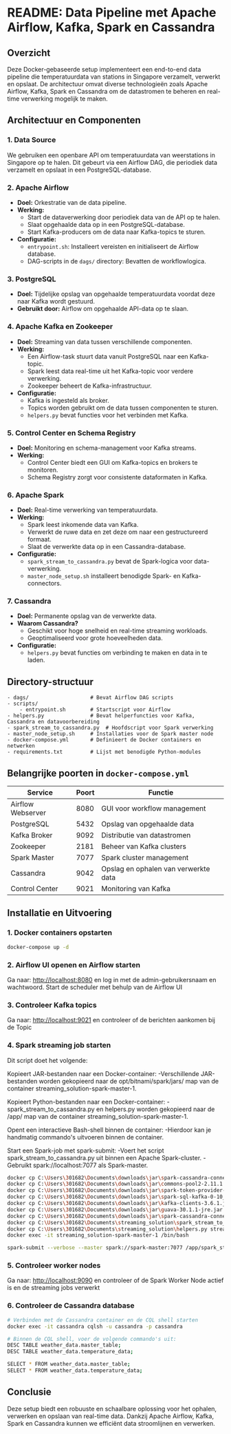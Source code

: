 # README: Data Pipeline met Apache Airflow, Kafka, Spark en Cassandra

## Overzicht
Deze Docker-gebaseerde setup implementeert een end-to-end data pipeline die temperatuurdata van stations in Singapore verzamelt, verwerkt en opslaat. De architectuur omvat diverse technologieën zoals Apache Airflow, Kafka, Spark en Cassandra om de datastromen te beheren en real-time verwerking mogelijk te maken.

## Architectuur en Componenten

### 1. **Data Source**
We gebruiken een openbare API om temperatuurdata van weerstations in Singapore op te halen. Dit gebeurt via een Airflow DAG, die periodiek data verzamelt en opslaat in een PostgreSQL-database.

### 2. **Apache Airflow**
- **Doel:** Orkestratie van de data pipeline.
- **Werking:**
  - Start de dataverwerking door periodiek data van de API op te halen.
  - Slaat opgehaalde data op in een PostgreSQL-database.
  - Start Kafka-producers om de data naar Kafka-topics te sturen.
- **Configuratie:**
  - `entrypoint.sh`: Installeert vereisten en initialiseert de Airflow database.
  - DAG-scripts in de `dags/` directory: Bevatten de workflowlogica.

### 3. **PostgreSQL**
- **Doel:** Tijdelijke opslag van opgehaalde temperatuurdata voordat deze naar Kafka wordt gestuurd.
- **Gebruikt door:** Airflow om opgehaalde API-data op te slaan.

### 4. **Apache Kafka en Zookeeper**
- **Doel:** Streaming van data tussen verschillende componenten.
- **Werking:**
  - Een Airflow-task stuurt data vanuit PostgreSQL naar een Kafka-topic.
  - Spark leest data real-time uit het Kafka-topic voor verdere verwerking.
  - Zookeeper beheert de Kafka-infrastructuur.
- **Configuratie:**
  - Kafka is ingesteld als broker.
  - Topics worden gebruikt om de data tussen componenten te sturen.
  - `helpers.py` bevat functies voor het verbinden met Kafka.

### 5. **Control Center en Schema Registry**
- **Doel:** Monitoring en schema-management voor Kafka streams.
- **Werking:**
  - Control Center biedt een GUI om Kafka-topics en brokers te monitoren.
  - Schema Registry zorgt voor consistente dataformaten in Kafka.

### 6. **Apache Spark**
- **Doel:** Real-time verwerking van temperatuurdata.
- **Werking:**
  - Spark leest inkomende data van Kafka.
  - Verwerkt de ruwe data en zet deze om naar een gestructureerd formaat.
  - Slaat de verwerkte data op in een Cassandra-database.
- **Configuratie:**
  - `spark_stream_to_cassandra.py` bevat de Spark-logica voor data-verwerking.
  - `master_node_setup.sh` installeert benodigde Spark- en Kafka-connectors.

### 7. **Cassandra**
- **Doel:** Permanente opslag van de verwerkte data.
- **Waarom Cassandra?**
  - Geschikt voor hoge snelheid en real-time streaming workloads.
  - Geoptimaliseerd voor grote hoeveelheden data.
- **Configuratie:**
  - `helpers.py` bevat functies om verbinding te maken en data in te laden.

## Directory-structuur
```
- dags/                    # Bevat Airflow DAG scripts
- scripts/
    - entrypoint.sh        # Startscript voor Airflow
- helpers.py               # Bevat helperfuncties voor Kafka, Cassandra en datavoorbereiding
- spark_stream_to_cassandra.py  # Hoofdscript voor Spark verwerking
- master_node_setup.sh     # Installaties voor de Spark master node
- docker-compose.yml       # Definieert de Docker containers en netwerken
- requirements.txt         # Lijst met benodigde Python-modules
```

## Belangrijke poorten in `docker-compose.yml`
| Service | Poort | Functie |
|---------|------|---------|
| Airflow Webserver | 8080 | GUI voor workflow management |
| PostgreSQL | 5432 | Opslag van opgehaalde data |
| Kafka Broker | 9092 | Distributie van datastromen |
| Zookeeper | 2181 | Beheer van Kafka clusters |
| Spark Master | 7077 | Spark cluster management |
| Cassandra | 9042 | Opslag en ophalen van verwerkte data |
| Control Center | 9021 | Monitoring van Kafka |

## Installatie en Uitvoering
### 1. **Docker containers opstarten**
```sh
docker-compose up -d
```
### 2. **Airflow UI openen en Airflow starten**
Ga naar: [http://localhost:8080](http://localhost:8080) en log in met de admin-gebruikersnaam en wachtwoord.
Start de scheduler met behulp van de Airflow UI

### 3. **Controleer Kafka topics**
Ga naar: [http://localhost:9021](http://localhost:9021) en controleer of de berichten aankomen bij de Topic

### 4. **Spark streaming job starten**
Dit script doet het volgende:

Kopieert JAR-bestanden naar een Docker-container:
-Verschillende JAR-bestanden worden gekopieerd naar de opt/bitnami/spark/jars/ map van de container streaming_solution-spark-master-1.

Kopieert Python-bestanden naar een Docker-container:
-spark_stream_to_cassandra.py en helpers.py worden gekopieerd naar de /app/ map van de container streaming_solution-spark-master-1.

Opent een interactieve Bash-shell binnen de container:
-Hierdoor kan je handmatig commando's uitvoeren binnen de container.

Start een Spark-job met spark-submit:
-Voert het script spark_stream_to_cassandra.py uit binnen een Apache Spark-cluster.
-Gebruikt spark://localhost:7077 als Spark-master.

```sh
docker cp C:\Users\301682\Documents\downloads\jar\spark-cassandra-connector_2.12-3.5.1.jar streaming_solution-spark-master-1:/opt/bitnami/spark/jars/ && \
docker cp C:\Users\301682\Documents\downloads\jar\commons-pool2-2.11.1.jar streaming_solution-spark-master-1:/opt/bitnami/spark/jars/ && \
docker cp C:\Users\301682\Documents\downloads\jar\spark-token-provider-kafka-0-10_2.12-3.4.1.jar streaming_solution-spark-master-1:/opt/bitnami/spark/jars/ && \
docker cp C:\Users\301682\Documents\downloads\jar\spark-sql-kafka-0-10_2.12-3.4.1.jar streaming_solution-spark-master-1:/opt/bitnami/spark/jars/ && \
docker cp C:\Users\301682\Documents\downloads\jar\kafka-clients-3.6.1.jar streaming_solution-spark-master-1:/opt/bitnami/spark/jars/ && \
docker cp C:\Users\301682\Documents\downloads\jar\guava-30.1.1-jre.jar streaming_solution-spark-master-1:/opt/bitnami/spark/jars/ && \
docker cp C:\Users\301682\Documents\downloads\jar\spark-cassandra-connector-assembly_2.12-3.5.1.jar streaming_solution-spark-master-1:/opt/bitnami/spark/jars/ && \
docker cp C:\Users\301682\Documents\streaming_solution\spark_stream_to_cassandra.py streaming_solution-spark-master-1:/app/ && \
docker cp C:\Users\301682\Documents\streaming_solution\helpers.py streaming_solution-spark-master-1:/app/ && \
docker exec -it streaming_solution-spark-master-1 /bin/bash 

spark-submit --verbose --master spark://spark-master:7077 /app/spark_stream_to_cassandra.py

```

### 5. **Controleer worker nodes**
Ga naar: [http://localhost:9090](http://localhost:9090) en controleer of de Spark Worker Node actief is en de streaming jobs verwerkt

### 6. **Controleer de Cassandra database**
```sh
# Verbinden met de Cassandra container en de CQL shell starten
docker exec -it cassandra cqlsh -u cassandra -p cassandra

# Binnen de CQL shell, voer de volgende commando's uit:
DESC TABLE weather_data.master_table;
DESC TABLE weather_data.temperature_data;

SELECT * FROM weather_data.master_table;
SELECT * FROM weather_data.temperature_data;

```
## Conclusie
Deze setup biedt een robuuste en schaalbare oplossing voor het ophalen, verwerken en opslaan van real-time data. Dankzij Apache Airflow, Kafka, Spark en Cassandra kunnen we efficiënt data stroomlijnen en verwerken.

